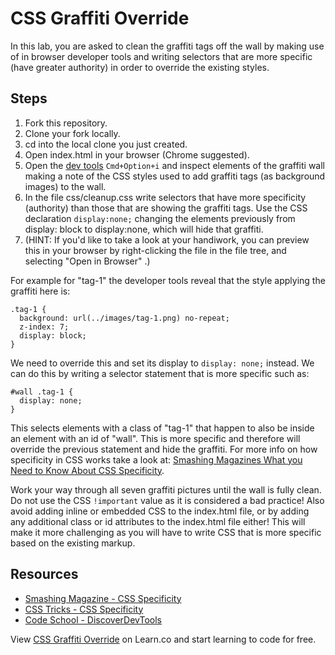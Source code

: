 

# CSS Graffiti Override

In this lab, you are asked to clean the graffiti tags off the wall by making use of in browser developer tools and writing selectors that are more specific (have greater authority) in order to override the existing styles.

## Steps

1. Fork this repository.
2. Clone your fork locally.
3. cd into the local clone you just created.
4. Open index.html in your browser (Chrome suggested).
5. Open the [dev tools](http://discover-devtools.codeschool.com/) `Cmd+Option+i` and inspect elements of the graffiti wall making a note of the CSS styles used to add graffiti tags (as background images) to the wall.
6. In the file css/cleanup.css write selectors that have more specificity (authority) than those that are showing the graffiti tags. Use the CSS declaration `display:none;` changing the elements previously from display: block to display:none, which will hide that graffiti. 
7. (HINT: If you'd like to take a look at your handiwork, you can preview this in your browser by right-clicking the file in the file tree, and selecting "Open in Browser" .)

For example for "tag-1" the developer tools reveal that the style applying the graffiti here is:

```
.tag-1 {
  background: url(../images/tag-1.png) no-repeat;
  z-index: 7;
  display: block;
}
```

We need to override this and set its display to `display: none;` instead. We can do this by writing a selector statement that is more specific such as:

```
#wall .tag-1 {
  display: none;
}
```

This selects elements with a class of "tag-1" that happen to also be inside an element with an id of "wall". This is more specific and therefore will override the previous statement and hide the graffiti. For more info on how specificity in CSS works take a look at: [Smashing Magazines What you Need to Know About CSS Specificity](http://www.smashingmagazine.com/2007/07/27/css-specificity-things-you-should-know/).

Work your way through all seven graffiti pictures until the wall is fully clean. Do not use the CSS `!important` value as it is considered a bad practice! Also avoid adding inline or embedded CSS to the index.html file, or by adding any additional class or id attributes to the index.html file either! This will make it more challenging as you will have to write CSS that is more specific based on the existing markup.

## Resources

 * [Smashing Magazine - CSS Specificity](http://www.smashingmagazine.com/2007/07/27/css-specificity-things-you-should-know/)
 * [CSS Tricks - CSS Specificity](http://css-tricks.com/specifics-on-css-specificity/)
 * [Code School - DiscoverDevTools](http://discover-devtools.codeschool.com/)

<p data-visibility='hidden'>View <a href='https://learn.co/lessons/css-graffiti-override' title='CSS Graffiti Override'>CSS Graffiti Override</a> on Learn.co and start learning to code for free.</p>

